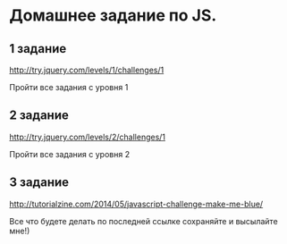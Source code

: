 # Домашнее задание по JS.

## 1 задание

http://try.jquery.com/levels/1/challenges/1

Пройти все задания с уровня 1

## 2 задание

http://try.jquery.com/levels/2/challenges/1

Пройти все задания с уровня 2

## 3 задание

http://tutorialzine.com/2014/05/javascript-challenge-make-me-blue/

Все что будете делать по последней ссылке сохраняйте и высылайте мне!)